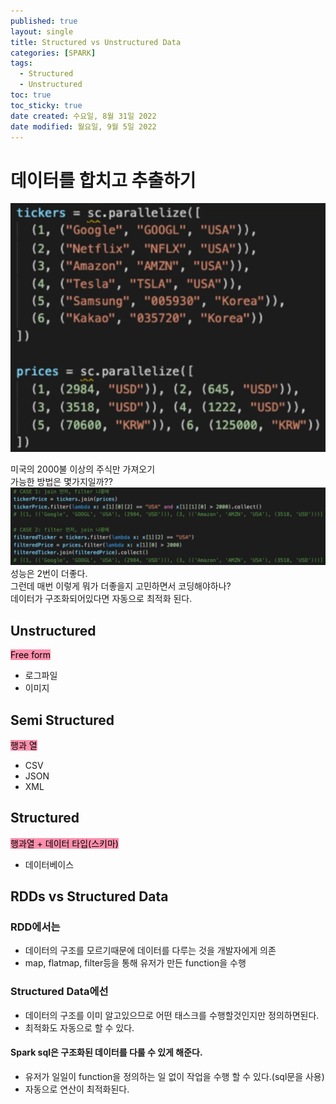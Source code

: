 ```yaml
---
published: true
layout: single
title: Structured vs Unstructured Data
categories: [SPARK]
tags:
  - Structured
  - Unstructured
toc: true
toc_sticky: true
date created: 수요일, 8월 31일 2022
date modified: 월요일, 9월 5일 2022
---
```


# 데이터를 합치고 추출하기
![](https://raw.githubusercontent.com/Cloudblack/Forpicture/image//img/20220831220342.png)

미국의 2000불 이상의 주식만 가져오기  
가능한 방법은 몇가지일까??  
![](https://raw.githubusercontent.com/Cloudblack/Forpicture/image//img/20220831220409.png)  
성능은 2번이 더좋다.  
그런데 매번 이렇게 뭐가 더좋을지 고민하면서 코딩해야하나?  
데이터가 구조화되어있다면 자동으로 최적화 된다.

## Unstructured
<mark style="background: #FF5582A6;">Free form</mark>
- 로그파일
- 이미지

## Semi Structured
<mark style="background: #FF5582A6;">행과 열</mark>
- CSV
- JSON
- XML

## Structured
<mark style="background: #FF5582A6;">행과열 + 데이터 타입(스키마)</mark>
- 데이터베이스

## RDDs vs Structured Data

### RDD에서는
- 데이터의 구조를 모르기때문에 데이터를 다루는 것을 개발자에게 의존
- map, flatmap, filter등을 통해 유저가 만든 function을 수행

### Structured Data에선
- 데이터의 구조를 이미 알고있으므로 어떤 태스크를 수행할것인지만 정의하면된다.
- 최적화도 자동으로 할 수 있다.

#### Spark sql은 구조화된 데이터를 다룰 수 있게 해준다.
- 유저가 일일이 function을 정의하는 일 없이 작업을 수행 할 수 있다.(sql문을 사용)
- 자동으로 연산이 최적화된다.
